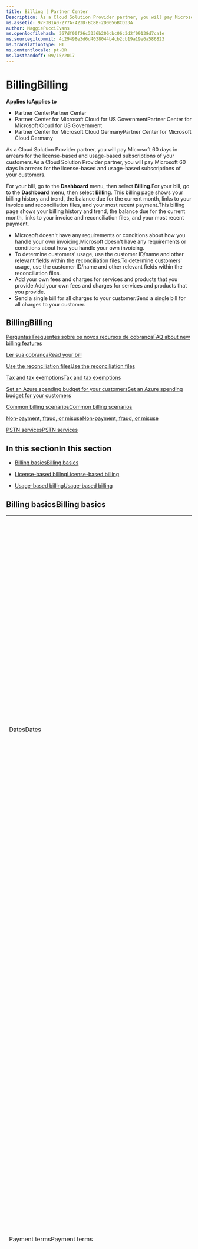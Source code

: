 ```yaml
---
title: Billing | Partner Center
Description: As a Cloud Solution Provider partner, you will pay Microsoft 60 days in arrears for the license-based and usage-based subscriptions of your customers.
ms.assetid: 97F3B1A0-277A-423D-BC8B-2D0056BCD33A
author: MaggiePucciEvans
ms.openlocfilehash: 367df00f26c3336b206cbc06c3d2f09138d7ca1e
ms.sourcegitcommit: 4c29498e3d6d4038044b4cb2cb19a19e6a586823
ms.translationtype: HT
ms.contentlocale: pt-BR
ms.lasthandoff: 09/15/2017
---
```

# <a name="billing"></a><span data-ttu-id="5de10-103">Billing</span><span class="sxs-lookup"><span data-stu-id="5de10-103">Billing</span></span>

**<span data-ttu-id="5de10-104">Applies to</span><span class="sxs-lookup"><span data-stu-id="5de10-104">Applies to</span></span>**

-  <span data-ttu-id="5de10-105">Partner Center</span><span class="sxs-lookup"><span data-stu-id="5de10-105">Partner Center</span></span>
-  <span data-ttu-id="5de10-106">Partner Center for Microsoft Cloud for US Government</span><span class="sxs-lookup"><span data-stu-id="5de10-106">Partner Center for Microsoft Cloud for US Government</span></span>
-  <span data-ttu-id="5de10-107">Partner Center for Microsoft Cloud Germany</span><span class="sxs-lookup"><span data-stu-id="5de10-107">Partner Center for Microsoft Cloud Germany</span></span>

<span data-ttu-id="5de10-108">As a Cloud Solution Provider partner, you will pay Microsoft 60 days in arrears for the license-based and usage-based subscriptions of your customers.</span><span class="sxs-lookup"><span data-stu-id="5de10-108">As a Cloud Solution Provider partner, you will pay Microsoft 60 days in arrears for the license-based and usage-based subscriptions of your customers.</span></span>

<span data-ttu-id="5de10-109">For your bill, go to the **Dashboard** menu, then select **Billing**.</span><span class="sxs-lookup"><span data-stu-id="5de10-109">For your bill, go to the **Dashboard** menu, then select **Billing**.</span></span> <span data-ttu-id="5de10-110">This billing page shows your billing history and trend, the balance due for the current month, links to your invoice and reconciliation files, and your most recent payment.</span><span class="sxs-lookup"><span data-stu-id="5de10-110">This billing page shows your billing history and trend, the balance due for the current month, links to your invoice and reconciliation files, and your most recent payment.</span></span>

-   <span data-ttu-id="5de10-111">Microsoft doesn't have any requirements or conditions about how you handle your own invoicing.</span><span class="sxs-lookup"><span data-stu-id="5de10-111">Microsoft doesn't have any requirements or conditions about how you handle your own invoicing.</span></span>
-   <span data-ttu-id="5de10-112">To determine customers' usage, use the customer ID/name and other relevant fields within the reconciliation files.</span><span class="sxs-lookup"><span data-stu-id="5de10-112">To determine customers' usage, use the customer ID/name and other relevant fields within the reconciliation files.</span></span>
-   <span data-ttu-id="5de10-113">Add your own fees and charges for services and products that you provide.</span><span class="sxs-lookup"><span data-stu-id="5de10-113">Add your own fees and charges for services and products that you provide.</span></span>
-   <span data-ttu-id="5de10-114">Send a single bill for all charges to your customer.</span><span class="sxs-lookup"><span data-stu-id="5de10-114">Send a single bill for all charges to your customer.</span></span>

## <a name="billing"></a><span data-ttu-id="5de10-115">Billing</span><span class="sxs-lookup"><span data-stu-id="5de10-115">Billing</span></span>

[<span data-ttu-id="5de10-116">Perguntas Frequentes sobre os novos recursos de cobrança</span><span class="sxs-lookup"><span data-stu-id="5de10-116">FAQ about new billing features</span></span>](faq-about-new-billing-features.md)

[<span data-ttu-id="5de10-117">Ler sua cobrança</span><span class="sxs-lookup"><span data-stu-id="5de10-117">Read your bill</span></span>](read-your-bill.md)

[<span data-ttu-id="5de10-118">Use the reconciliation files</span><span class="sxs-lookup"><span data-stu-id="5de10-118">Use the reconciliation files</span></span>](use-the-reconciliation-files.md)

[<span data-ttu-id="5de10-119">Tax and tax exemptions</span><span class="sxs-lookup"><span data-stu-id="5de10-119">Tax and tax exemptions</span></span>](tax-and-tax-exemptions.md)

[<span data-ttu-id="5de10-120">Set an Azure spending budget for your customers</span><span class="sxs-lookup"><span data-stu-id="5de10-120">Set an Azure spending budget for your customers</span></span>](set-an-azure-spending-budget-for-your-customers.md)

[<span data-ttu-id="5de10-121">Common billing scenarios</span><span class="sxs-lookup"><span data-stu-id="5de10-121">Common billing scenarios</span></span>](common-billing-scenarios.md)

[<span data-ttu-id="5de10-122">Non-payment, fraud, or misuse</span><span class="sxs-lookup"><span data-stu-id="5de10-122">Non-payment, fraud, or misuse</span></span>](non-payment--fraud--or-misuse.md)

[<span data-ttu-id="5de10-123">PSTN services</span><span class="sxs-lookup"><span data-stu-id="5de10-123">PSTN services</span></span>](o365-e5-in-csp-advisory.md)

## <a name="in-this-section"></a><span data-ttu-id="5de10-124">In this section</span><span class="sxs-lookup"><span data-stu-id="5de10-124">In this section</span></span>


-   [<span data-ttu-id="5de10-125">Billing basics</span><span class="sxs-lookup"><span data-stu-id="5de10-125">Billing basics</span></span>](#billingbasics)

-   [<span data-ttu-id="5de10-126">License-based billing</span><span class="sxs-lookup"><span data-stu-id="5de10-126">License-based billing</span></span>](#licensebasedbilling)

-   [<span data-ttu-id="5de10-127">Usage-based billing</span><span class="sxs-lookup"><span data-stu-id="5de10-127">Usage-based billing</span></span>](#usagebasedbilling)

## <span data-ttu-id="5de10-128"><a href="" id="billingbasics"></a>Billing basics</span><span class="sxs-lookup"><span data-stu-id="5de10-128"><a href="" id="billingbasics"></a>Billing basics</span></span>


<table>
<colgroup>
<col width="50%" />
<col width="50%" />
</colgroup>
<tbody>
<tr class="odd">
<td><span data-ttu-id="5de10-129">Dates</span><span class="sxs-lookup"><span data-stu-id="5de10-129">Dates</span></span></td>
<td><ul>
<li><span data-ttu-id="5de10-130">Your monthly billing date is the day of the month you selected during enrollment.</span><span class="sxs-lookup"><span data-stu-id="5de10-130">Your monthly billing date is the day of the month you selected during enrollment.</span></span> <span data-ttu-id="5de10-131">Microsoft will send a confirmation email that includes your billing date.</span><span class="sxs-lookup"><span data-stu-id="5de10-131">Microsoft will send a confirmation email that includes your billing date.</span></span></li>
<li><span data-ttu-id="5de10-132">You can find price lists 1 month in advance, as they're updated monthly.</span><span class="sxs-lookup"><span data-stu-id="5de10-132">You can find price lists 1 month in advance, as they're updated monthly.</span></span> <span data-ttu-id="5de10-133">License-based prices are guaranteed for the term of the subscription, usually 12 months from the purchase date.</span><span class="sxs-lookup"><span data-stu-id="5de10-133">License-based prices are guaranteed for the term of the subscription, usually 12 months from the purchase date.</span></span> <span data-ttu-id="5de10-134">Usage-based prices can change on a monthly basis.</span><span class="sxs-lookup"><span data-stu-id="5de10-134">Usage-based prices can change on a monthly basis.</span></span> <span data-ttu-id="5de10-135">We will provide 30 days’ notice for any price change through the publication of our Partner Price List.</span><span class="sxs-lookup"><span data-stu-id="5de10-135">We will provide 30 days’ notice for any price change through the publication of our Partner Price List.</span></span></li>
</ul></td>
</tr>
<tr class="even">
<td><span data-ttu-id="5de10-136">Payment terms</span><span class="sxs-lookup"><span data-stu-id="5de10-136">Payment terms</span></span></td>
<td><ul>
<li><span data-ttu-id="5de10-137">Payment terms - net 60 days.</span><span class="sxs-lookup"><span data-stu-id="5de10-137">Payment terms - net 60 days.</span></span></li>
<li><span data-ttu-id="5de10-138">Payments must be made by the invoice due date (60 days after the billing date), or the account will be delinquent.</span><span class="sxs-lookup"><span data-stu-id="5de10-138">Payments must be made by the invoice due date (60 days after the billing date), or the account will be delinquent.</span></span></li>
<li><span data-ttu-id="5de10-139">Delinquent accounts are subject to suspension and/or termination from the Cloud Solution Provider program.</span><span class="sxs-lookup"><span data-stu-id="5de10-139">Delinquent accounts are subject to suspension and/or termination from the Cloud Solution Provider program.</span></span> <span data-ttu-id="5de10-140">Suspended accounts can't create a new customer or order, request a reseller relationship, increase or decrease quantities of subscriptions, order add-on subscriptions, convert or transition a subscription and will be limited to managing existing customers, subscriptions and resources until the account is brought current.</span><span class="sxs-lookup"><span data-stu-id="5de10-140">Suspended accounts can't create a new customer or order, request a reseller relationship, increase or decrease quantities of subscriptions, order add-on subscriptions, convert or transition a subscription and will be limited to managing existing customers, subscriptions and resources until the account is brought current.</span></span> <span data-ttu-id="5de10-141">Partners can regain full functionality of their suspended accounts when they pay their outstanding bills.</span><span class="sxs-lookup"><span data-stu-id="5de10-141">Partners can regain full functionality of their suspended accounts when they pay their outstanding bills.</span></span></li>
</ul></td>
</tr>
<tr class="odd">
<td><span data-ttu-id="5de10-142">Billing rules</span><span class="sxs-lookup"><span data-stu-id="5de10-142">Billing rules</span></span></td>
<td><ul>
<li><span data-ttu-id="5de10-143">You will receive one invoice each month for the CSP program.</span><span class="sxs-lookup"><span data-stu-id="5de10-143">You will receive one invoice each month for the CSP program.</span></span></li>
<li><span data-ttu-id="5de10-144">License-based subscriptions are billed based on licenses purchased, not licenses used.</span><span class="sxs-lookup"><span data-stu-id="5de10-144">License-based subscriptions are billed based on licenses purchased, not licenses used.</span></span></li>
<li><span data-ttu-id="5de10-145">Azure (usage-based subscriptions) are billed according to metered rates, based on consumption.</span><span class="sxs-lookup"><span data-stu-id="5de10-145">Azure (usage-based subscriptions) are billed according to metered rates, based on consumption.</span></span></li>
<li><span data-ttu-id="5de10-146">Price is guaranteed through the term of the subscription.</span><span class="sxs-lookup"><span data-stu-id="5de10-146">Price is guaranteed through the term of the subscription.</span></span> <span data-ttu-id="5de10-147">Prices may change at subscription renewal.</span><span class="sxs-lookup"><span data-stu-id="5de10-147">Prices may change at subscription renewal.</span></span></li>
</ul></td>
</tr>
<tr class="even">
<td><span data-ttu-id="5de10-148">Invoice availability</span><span class="sxs-lookup"><span data-stu-id="5de10-148">Invoice availability</span></span></td>
<td><ul>
<li><span data-ttu-id="5de10-149">You can view and download your invoices and reconciliation files from the Billing page in the Partner Center.</span><span class="sxs-lookup"><span data-stu-id="5de10-149">You can view and download your invoices and reconciliation files from the Billing page in the Partner Center.</span></span></li>
</ul></td>
</tr>
<tr class="odd">
<td><span data-ttu-id="5de10-150">Adjustments/Credits/Cancellations</span><span class="sxs-lookup"><span data-stu-id="5de10-150">Adjustments/Credits/Cancellations</span></span></td>
<td><ul>
<li><span data-ttu-id="5de10-151">Credits for test accounts and integration testing are not authorized.</span><span class="sxs-lookup"><span data-stu-id="5de10-151">Credits for test accounts and integration testing are not authorized.</span></span> <span data-ttu-id="5de10-152">To avoid subscription charges or early termination fee charges when you are performing testing, you can cancel the subscription during the “free period”.</span><span class="sxs-lookup"><span data-stu-id="5de10-152">To avoid subscription charges or early termination fee charges when you are performing testing, you can cancel the subscription during the “free period”.</span></span> <span data-ttu-id="5de10-153">All consumption usage charges for Azure services are your responsibility.</span><span class="sxs-lookup"><span data-stu-id="5de10-153">All consumption usage charges for Azure services are your responsibility.</span></span></li>
<li><span data-ttu-id="5de10-154">You'll see adjustments and credits in arrears on your next monthly billing invoice after the credit or adjustment is applied.</span><span class="sxs-lookup"><span data-stu-id="5de10-154">You'll see adjustments and credits in arrears on your next monthly billing invoice after the credit or adjustment is applied.</span></span></li>
</ul></td>
</tr>
<tr class="even">
<td><span data-ttu-id="5de10-155">Tax</span><span class="sxs-lookup"><span data-stu-id="5de10-155">Tax</span></span></td>
<td><ul>
<li><span data-ttu-id="5de10-156">You will be taxed based on your details, (not your customers') as the billing relationship is between Microsoft and you.</span><span class="sxs-lookup"><span data-stu-id="5de10-156">You will be taxed based on your details, (not your customers') as the billing relationship is between Microsoft and you.</span></span></li>
<li><span data-ttu-id="5de10-157">You can submit your tax ID during onboarding or via a service request.</span><span class="sxs-lookup"><span data-stu-id="5de10-157">You can submit your tax ID during onboarding or via a service request.</span></span> <span data-ttu-id="5de10-158">You'll see the changes reflected on your next billing cycle.</span><span class="sxs-lookup"><span data-stu-id="5de10-158">You'll see the changes reflected on your next billing cycle.</span></span></li>
<li><span data-ttu-id="5de10-159">For <strong>withholding and sales tax exemption</strong>, you must submit tax documentation via a service request.</span><span class="sxs-lookup"><span data-stu-id="5de10-159">For <strong>withholding and sales tax exemption</strong>, you must submit tax documentation via a service request.</span></span> <span data-ttu-id="5de10-160">You'll see the changes and appropriate refunds on your next billing cycle.</span><span class="sxs-lookup"><span data-stu-id="5de10-160">You'll see the changes and appropriate refunds on your next billing cycle.</span></span></li>
<li><span data-ttu-id="5de10-161">For <strong>value added tax (VAT) exemption</strong>, you must submit your VAT ID (validated by Microsoft) via a service request.</span><span class="sxs-lookup"><span data-stu-id="5de10-161">For <strong>value added tax (VAT) exemption</strong>, you must submit your VAT ID (validated by Microsoft) via a service request.</span></span> <span data-ttu-id="5de10-162">You'll see the changes and appropriate refunds on your next billing cycle.</span><span class="sxs-lookup"><span data-stu-id="5de10-162">You'll see the changes and appropriate refunds on your next billing cycle.</span></span></li>
<li><span data-ttu-id="5de10-163">Find further tax details from your local tax office or tax advisor.</span><span class="sxs-lookup"><span data-stu-id="5de10-163">Find further tax details from your local tax office or tax advisor.</span></span></li>
</ul></td>
</tr>
</tbody>
</table>

 

## <span data-ttu-id="5de10-164"><a href="" id="licensebasedbilling"></a>License-based billing</span><span class="sxs-lookup"><span data-stu-id="5de10-164"><a href="" id="licensebasedbilling"></a>License-based billing</span></span>


<table>
<colgroup>
<col width="50%" />
<col width="50%" />
</colgroup>
<tbody>
<tr class="odd">
<td><span data-ttu-id="5de10-165">Up to one free month incentive</span><span class="sxs-lookup"><span data-stu-id="5de10-165">Up to one free month incentive</span></span></td>
<td><ul>
<li><span data-ttu-id="5de10-166">You are not billed for any charges during the initial period from the subscription start date to the date of your next consolidate bill (up to one full month), regardless of the seat count.</span><span class="sxs-lookup"><span data-stu-id="5de10-166">You are not billed for any charges during the initial period from the subscription start date to the date of your next consolidate bill (up to one full month), regardless of the seat count.</span></span></li>
<li><span data-ttu-id="5de10-167">This results in simpler billing reconciliation.</span><span class="sxs-lookup"><span data-stu-id="5de10-167">This results in simpler billing reconciliation.</span></span></li>
<li><span data-ttu-id="5de10-168">All subscriptions auto-renew for a new 12 month period with 12 monthly advanced charges if the subscription is not cancelled in line with the appropriate agreements.</span><span class="sxs-lookup"><span data-stu-id="5de10-168">All subscriptions auto-renew for a new 12 month period with 12 monthly advanced charges if the subscription is not cancelled in line with the appropriate agreements.</span></span></li>
<li><span data-ttu-id="5de10-169">The free period does not apply to usage-based services.</span><span class="sxs-lookup"><span data-stu-id="5de10-169">The free period does not apply to usage-based services.</span></span></li>
</ul></td>
</tr>
<tr class="even">
<td><span data-ttu-id="5de10-170">Billing rules</span><span class="sxs-lookup"><span data-stu-id="5de10-170">Billing rules</span></span></td>
<td><ul>
<li><span data-ttu-id="5de10-171">Subscriptions are annual and auto-renewed.</span><span class="sxs-lookup"><span data-stu-id="5de10-171">Subscriptions are annual and auto-renewed.</span></span></li>
<li><span data-ttu-id="5de10-172">Billing is in 12 monthly payments per annual subscription.</span><span class="sxs-lookup"><span data-stu-id="5de10-172">Billing is in 12 monthly payments per annual subscription.</span></span></li>
<li><span data-ttu-id="5de10-173">You are billed in advance for the next billing period for license-based services, based on number of licenses at the end of the prior billing period.</span><span class="sxs-lookup"><span data-stu-id="5de10-173">You are billed in advance for the next billing period for license-based services, based on number of licenses at the end of the prior billing period.</span></span></li>
<li><span data-ttu-id="5de10-174">You are billed/credited in arrears for any changes in the number of licenses(pro-rata calculation based on license-days).</span><span class="sxs-lookup"><span data-stu-id="5de10-174">You are billed/credited in arrears for any changes in the number of licenses(pro-rata calculation based on license-days).</span></span> <span data-ttu-id="5de10-175">Pro-rata calculation uses the following formula: [ROUND((ROUND(Unit Price * Quantity / Number of days in pro-rated Month, 2) * Number of pro-rated days) / Quantity, 2) * Quantity]</span><span class="sxs-lookup"><span data-stu-id="5de10-175">Pro-rata calculation uses the following formula: [ROUND((ROUND(Unit Price * Quantity / Number of days in pro-rated Month, 2) * Number of pro-rated days) / Quantity, 2) * Quantity]</span></span></li>
<li><span data-ttu-id="5de10-176">Payments are billed for seats sold (not seats provisioned).</span><span class="sxs-lookup"><span data-stu-id="5de10-176">Payments are billed for seats sold (not seats provisioned).</span></span></li>
</ul></td>
</tr>
<tr class="odd">
<td><span data-ttu-id="5de10-177">Adjustments/Credits/Cancellations</span><span class="sxs-lookup"><span data-stu-id="5de10-177">Adjustments/Credits/Cancellations</span></span></td>
<td><ul>
<li><span data-ttu-id="5de10-178">Early termination fees are currently not charged for the cancellation of license-based services.</span><span class="sxs-lookup"><span data-stu-id="5de10-178">Early termination fees are currently not charged for the cancellation of license-based services.</span></span></li>
<li><span data-ttu-id="5de10-179">Cancellation credits for licensed based services are pro-rated for unused days for mid-cycle cancellations (as well as license decreases per the formula above).</span><span class="sxs-lookup"><span data-stu-id="5de10-179">Cancellation credits for licensed based services are pro-rated for unused days for mid-cycle cancellations (as well as license decreases per the formula above).</span></span></li>
</ul></td>
</tr>
</tbody>
</table>

 

## <span data-ttu-id="5de10-180"><a href="" id="usagebasedbilling"></a>Usage-based billing</span><span class="sxs-lookup"><span data-stu-id="5de10-180"><a href="" id="usagebasedbilling"></a>Usage-based billing</span></span>


<span data-ttu-id="5de10-181">Azure operates in the "pay as you go" model, in which you are only billed for Azure services used.</span><span class="sxs-lookup"><span data-stu-id="5de10-181">Azure operates in the "pay as you go" model, in which you are only billed for Azure services used.</span></span>

<table>
<colgroup>
<col width="50%" />
<col width="50%" />
</colgroup>
<tbody>
<tr class="odd">
<td><span data-ttu-id="5de10-182">Billing rules</span><span class="sxs-lookup"><span data-stu-id="5de10-182">Billing rules</span></span></td>
<td><ul>
<li><span data-ttu-id="5de10-183">Billing starts on the subscription start date.</span><span class="sxs-lookup"><span data-stu-id="5de10-183">Billing starts on the subscription start date.</span></span> <span data-ttu-id="5de10-184">There is no “free period” for usage-based billing.</span><span class="sxs-lookup"><span data-stu-id="5de10-184">There is no “free period” for usage-based billing.</span></span></li>
<li><span data-ttu-id="5de10-185">Subscriptions are month-to-month and auto-renew at the new metered service rates.</span><span class="sxs-lookup"><span data-stu-id="5de10-185">Subscriptions are month-to-month and auto-renew at the new metered service rates.</span></span> <span data-ttu-id="5de10-186">Billing is monthly in arrears, based on usage.</span><span class="sxs-lookup"><span data-stu-id="5de10-186">Billing is monthly in arrears, based on usage.</span></span></li>
<li><span data-ttu-id="5de10-187">Metered service rates can change within the invoice cycle.</span><span class="sxs-lookup"><span data-stu-id="5de10-187">Metered service rates can change within the invoice cycle.</span></span>
<ul>
<li><span data-ttu-id="5de10-188">Price increases: 30 days notice is provided.</span><span class="sxs-lookup"><span data-stu-id="5de10-188">Price increases: 30 days notice is provided.</span></span></li>
<li><span data-ttu-id="5de10-189">Price decreases: reflected day of change.</span><span class="sxs-lookup"><span data-stu-id="5de10-189">Price decreases: reflected day of change.</span></span></li>
<li><span data-ttu-id="5de10-190">Existing subscriptions use the rate in effect at the beginning of the bill cycle.</span><span class="sxs-lookup"><span data-stu-id="5de10-190">Existing subscriptions use the rate in effect at the beginning of the bill cycle.</span></span></li>
<li><span data-ttu-id="5de10-191">New subscriptions (created within bill cycle) use the rate in effect at the create date.</span><span class="sxs-lookup"><span data-stu-id="5de10-191">New subscriptions (created within bill cycle) use the rate in effect at the create date.</span></span></li>
</ul></li>
</ul></td>
</tr>
<tr class="even">
<td><span data-ttu-id="5de10-192">Adjustments/Credits/Cancellations</span><span class="sxs-lookup"><span data-stu-id="5de10-192">Adjustments/Credits/Cancellations</span></span></td>
<td><ul>
<li><span data-ttu-id="5de10-193">You'll see payments with adjustments on your next monthly billing invoice.</span><span class="sxs-lookup"><span data-stu-id="5de10-193">You'll see payments with adjustments on your next monthly billing invoice.</span></span></li>
<li><span data-ttu-id="5de10-194">Early termination fees are currently not charged for the cancellation of usage-based services.</span><span class="sxs-lookup"><span data-stu-id="5de10-194">Early termination fees are currently not charged for the cancellation of usage-based services.</span></span></li>
<li><span data-ttu-id="5de10-195">You'll see credits of any type, including SLA credits, on your next monthly billing invoice.</span><span class="sxs-lookup"><span data-stu-id="5de10-195">You'll see credits of any type, including SLA credits, on your next monthly billing invoice.</span></span></li>
</ul></td>
</tr>
</tbody>
</table>

